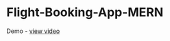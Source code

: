 # Flight-Booking-App-MERN
Demo - <a href="https://drive.google.com/file/d/1-8JOgDpH25z29ZKVbaFnQDriLvpvtm3q/view?usp=drive_link ">view video</a>
